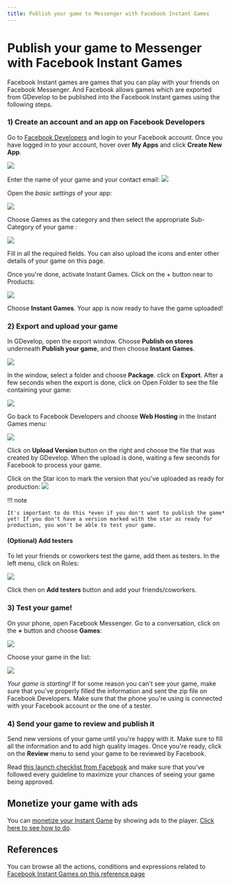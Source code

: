 ```yaml
---
title: Publish your game to Messenger with Facebook Instant Games
---
```

# Publish your game to Messenger with Facebook Instant Games

Facebook Instant games are games that you can play with your friends on Facebook Messenger. And Facebook allows games which are exported from GDevelop to be published into the Facebook instant games using the following steps.

### 1) Create an account and an app on Facebook Developers

Go to [Facebook Developers](https://developers.facebook.com/apps/) and login to your Facebook account. Once you have logged in to your account, hover over **My Apps** and click **Create New App**.

![](/gdevelop5/publishing/facebook-add-new-app.png)

Enter the name of your game and your contact email:
![](/gdevelop5/publishing/facebook-create-app.png)

Open the *basic settings* of your app:

![](/gdevelop5/publishing/facebook-games-settings-basic.png)

Choose Games as the category and then select the appropriate Sub-Category of your game :

![](/gdevelop5/publishing/facebook-games-category.png)

Fill in all the required fields. You can also upload the icons and enter other details of your game on this page.

Once you're done, activate Instant Games. Click on the + button near to Products:

![](/gdevelop5/publishing/facebook-app-add-product.png)

Choose **Instant Games**. Your app is now ready to have the game uploaded!

### 2) Export and upload your game

In GDevelop, open the export window. Choose **Publish on stores** underneath **Publish your game**, and then choose **Instant Games**.

![](/gdevelop5/publishing/publish-facebook-locate.gif)

In the window, select a folder and choose **Package**. click on **Export**. After a few seconds when the export is done, click on Open Folder to see the file containing your game:

![](/gdevelop5/publishing/publish-facebook-export.gif)

Go back to Facebook Developers and choose **Web Hosting** in the Instant Games menu:

![](/gdevelop5/publishing/facebook-web-hosting-menu.png)

Click on **Upload Version** button on the right and choose the file that was created by GDevelop.
When the upload is done, waiting a few seconds for Facebook to process your game.

Click on the Star icon to mark the version that you've uploaded as ready for production:
![](/gdevelop5/publishing/facebook-instant-game-production.png)

!!! note

    It's important to do this *even if you don't want to publish the game* yet! If you don't have a version marked with the star as ready for production, you won't be able to test your game.

#### (Optional) Add testers

To let your friends or coworkers test the game, add them as testers. In the left menu, click on Roles:

![](/gdevelop5/publishing/facebook-games-roles-menu.png)

Click then on **Add testers** button and add your friends/coworkers.

### 3) Test your game!

On your phone, open Facebook Messenger. Go to a conversation, click on the **+** button and choose **Games**:

![](/gdevelop5/publishing/messenger-games-option.png)

Choose your game in the list:

![](/gdevelop5/publishing/messenger-games-list.jpg)

*Your game is starting!* If for some reason you can't see your game, make sure that you've properly filled the information and sent the zip file on Facebook Developers. Make sure that the phone you're using is connected with your Facebook account or the one of a tester.

### 4) Send your game to review and publish it

Send new versions of your game until you're happy with it. Make sure to fill all the information and to add high quality images. Once you're ready, click on the **Review** menu to send your game to be reviewed by Facebook.

Read [this launch checklist from Facebook](https://developers.facebook.com/docs/games/instant-games/getting-started/launch-checklist) and make sure that you've followed every guideline to maximize your chances of seeing your game being approved.

## Monetize your game with ads

You can [monetize your Instant Game](/gdevelop5/publishing/publishing-to-facebook-instant-games/monetize) by showing ads to the player. [Click here to see how to do](/gdevelop5/publishing/publishing-to-facebook-instant-games/monetize).

## References

You can browse all the actions, conditions and expressions related to [Facebook Instant Games on this reference page](/gdevelop5/all-features/facebook-instant-games/reference/)